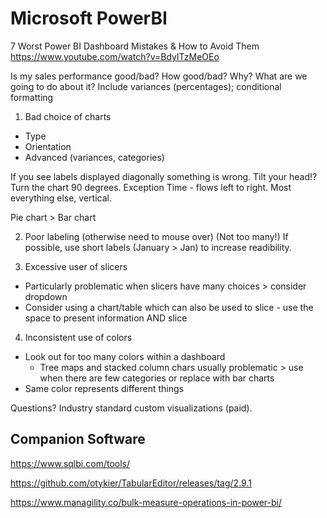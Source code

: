 # Microsoft PowerBI

7 Worst Power BI Dashboard Mistakes & How to Avoid Them
https://www.youtube.com/watch?v=BdylTzMeOEo

Is my sales performance good/bad? How good/bad? Why? What are we going to do about it?
Include variances (percentages); conditional formatting

1) Bad choice of charts
- Type
- Orientation
- Advanced (variances, categories)

If you see labels displayed diagonally something is wrong. Tilt your head!? Turn the chart 90 degrees.
Exception Time - flows left to right. Most everything else, vertical.

Pie chart > Bar chart

2) Poor labeling
(otherwise need to mouse over)
(Not too many!)
If possible, use short labels (January > Jan) to increase readibility.

3) Excessive user of slicers
- Particularly problematic when slicers have many choices > consider dropdown
- Consider using a chart/table which can also be used to slice - use the space to present information AND slice

4) Inconsistent use of colors
* Look out for too many colors within a dashboard
  * Tree maps and stacked column chars usually problematic > use when there are few categories or replace with bar charts
* Same color represents different things


Questions?
Industry standard custom visualizations (paid).



## Companion Software
https://www.sqlbi.com/tools/

https://github.com/otykier/TabularEditor/releases/tag/2.9.1

https://www.managility.co/bulk-measure-operations-in-power-bi/
